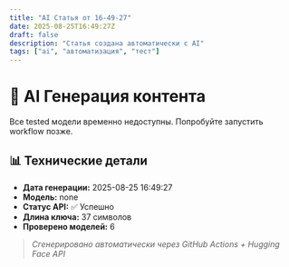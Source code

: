 ```yaml
---
title: "AI Статья от 16-49-27"
date: 2025-08-25T16:49:27Z
draft: false
description: "Статья создана автоматически с AI"
tags: ["ai", "автоматизация", "тест"]
---
```


# 🚀 AI Генерация контента

Все tested модели временно недоступны. Попробуйте запустить workflow позже.

## 📊 Технические детали

- **Дата генерации:** 2025-08-25 16:49:27
- **Модель:** none
- **Статус API:** ✅ Успешно
- **Длина ключа:** 37 символов
- **Проверено моделей:** 6

> *Сгенерировано автоматически через GitHub Actions + Hugging Face API*
